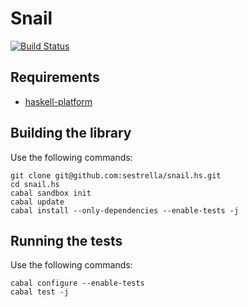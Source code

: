# Snail

[![Build Status](https://travis-ci.org/sestrella/snail.hs.svg)](https://travis-ci.org/sestrella/snail.hs)

## Requirements

* [haskell-platform](https://www.haskell.org/platform)

## Building the library

Use the following commands:

```
git clone git@github.com:sestrella/snail.hs.git
cd snail.hs
cabal sandbox init
cabal update
cabal install --only-dependencies --enable-tests -j
```

## Running the tests

Use the following commands:

```
cabal configure --enable-tests
cabal test -j
```
